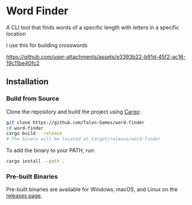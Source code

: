 # Word Finder

A CLI tool that finds words of a specific length with letters in a specific location

I use this for building crosswords

https://github.com/user-attachments/assets/e3393b22-b91d-45f2-ac16-19c11be40fc2

## Installation

### Build from Source

Clone the repository and build the project using [Cargo](https://doc.rust-lang.org/cargo/getting-started/installation.html):

```sh
git clone https://github.com/Talon-Games/word-finder
cd word-finder
cargo build --release
# The binary will be located at target/release/word-finder
```

To add the binary to your PATH, run:

```sh
cargo install --path .
```

### Pre-built Binaries

Pre-built binaries are available for Windows, macOS, and Linux on the [releases page](https://github.com/Talon-Games/word-finder/releases).
